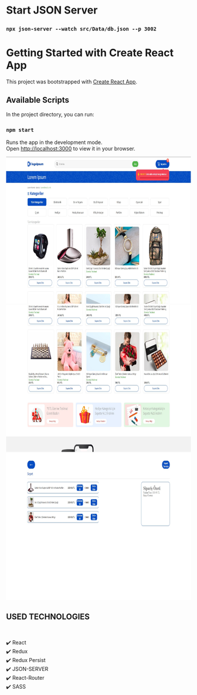 # Start JSON Server
### `npx json-server --watch src/Data/db.json --p 3002`
# Getting Started with Create React App

This project was bootstrapped with [Create React App](https://github.com/facebook/create-react-app).

## Available Scripts

In the project directory, you can run:

### `npm start`

Runs the app in the development mode.\
Open [http://localhost:3000](http://localhost:3000) to view it in your browser.

<img src='./src/Image/ScreenShot1.jpg' alt='weatherapp' width='1000px' height='400px' />

<img src='./src/Image/ScreenShot2.jpg' alt='weatherapp' width='1000px' height='400px' />

<img src='./src/Image/ScreenShot3.jpg' alt='weatherapp' width='1000px' height='400px' />

## USED TECHNOLOGIES

<br>

✔️ React<br>
✔️ Redux<br>
✔️ Redux Persist<br>
✔️ JSON-SERVER<br>
✔️ React-Router<br>
✔️ SASS<br>